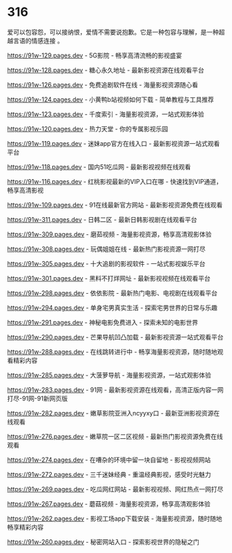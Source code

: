 # 316
爱可以包容怨，可以接纳恨，爱情不需要说抱歉。它是一种包容与理解，是一种超越言语的情感连接 。

https://91w-129.pages.dev - 5G影院 - 畅享高清流畅的影视盛宴

https://91w-128.pages.dev - 糖心永久地址 - 最新影视资源在线观看平台

https://91w-126.pages.dev - 免费追剧软件在线 - 海量影视资源随心看

https://91w-124.pages.dev - 小黄鸭b站视频如何下载 - 简单教程与工具推荐

https://91w-123.pages.dev - 千度索引 - 海量影视资源，一站式观影体验

https://91w-120.pages.dev - 热力天堂 - 你的专属影视乐园

https://91w-119.pages.dev - 迷妹app官方在线入口 - 最新影视资源一站式观看平台

https://91w-118.pages.dev - 国内51吃瓜网 - 最新影视视频在线观看

https://91w-116.pages.dev - 红桃影视最新的VIP入口在哪 - 快速找到VIP通道，畅享高清影视

https://91w-109.pages.dev - 91在线最新官方网站 - 最新影视资源免费在线观看

https://91w-311.pages.dev - 日韩二区 - 最新日韩影视剧在线观看平台

https://91w-309.pages.dev - 磨茹视频 - 海量影视资源，畅享高清观影体验

https://91w-308.pages.dev - 玩偶姐姐在线 - 最新热门影视资源一网打尽

https://91w-305.pages.dev - 十大追剧的影视软件 - 一站式影视娱乐平台

https://91w-301.pages.dev - 黑料不打烊网址 - 最新影视视频在线观看平台

https://91w-298.pages.dev - 依依影院 - 最新热门电影、电视剧在线观看平台

https://91w-294.pages.dev - 单身宅男真实生活 - 探索宅男世界的日常与乐趣

https://91w-291.pages.dev - 神秘电影免费进入 - 探索未知的电影世界

https://91w-290.pages.dev - 芒果导航凹凸加载 - 最新影视资源一站式观看平台

https://91w-288.pages.dev - 在线跳转进行中 - 畅享海量影视资源，随时随地观看精彩内容

https://91w-285.pages.dev - 大菠萝导航 - 海量影视资源，一站式观影体验

https://91w-283.pages.dev - 91网 - 最新影视资源在线观看，高清正版内容一网打尽-91网-91新网页版

https://91w-282.pages.dev - 嫩草影院亚洲入ncyyxy口 - 最新亚洲影视资源在线观看

https://91w-276.pages.dev - 嫩草院一区二区视频 - 最新热门影视资源免费在线观看

https://91w-274.pages.dev - 在嘈杂的环境中留一块自留地 - 影视视频网站

https://91w-272.pages.dev - 三千迷妹经典 - 重温经典影视，感受时光魅力

https://91w-269.pages.dev - 吃瓜网红网站 - 最新影视视频、网红热点一网打尽

https://91w-267.pages.dev - 蘑菇视频 - 海量影视资源，畅享高清观影体验

https://91w-262.pages.dev - 影视工场app下载安装 - 海量影视资源，随时随地畅享精彩内容

https://91w-260.pages.dev - 秘密网站入口 - 探索影视世界的隐秘之门
